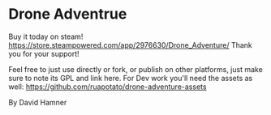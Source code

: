 # Drone Adventrue
Buy it today on steam! https://store.steampowered.com/app/2976630/Drone_Adventure/
Thank you for your support!

Feel free to just use directly or fork, or publish on other platforms, just make sure to note its GPL and link here. 
For Dev work you'll need the assets as well: https://github.com/ruapotato/drone-adventure-assets

By David Hamner
